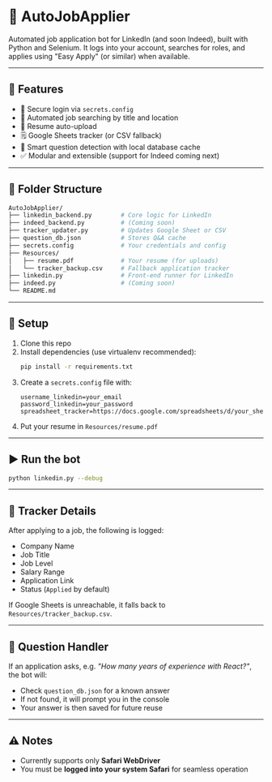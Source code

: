 # 🧠 AutoJobApplier

Automated job application bot for LinkedIn (and soon Indeed), built with Python and Selenium. It logs into your account, searches for roles, and applies using "Easy Apply" (or similar) when available.

---

## 🚀 Features

- 🔐 Secure login via `secrets.config`
- 🔎 Automated job searching by title and location
- 📌 Resume auto-upload
- 🗒️ Google Sheets tracker (or CSV fallback)
- 🧠 Smart question detection with local database cache
- ✅ Modular and extensible (support for Indeed coming next)

---

## 📁 Folder Structure

```bash
AutoJobApplier/
├── linkedin_backend.py        # Core logic for LinkedIn
├── indeed_backend.py          # (Coming soon)
├── tracker_updater.py         # Updates Google Sheet or CSV
├── question_db.json           # Stores Q&A cache
├── secrets.config             # Your credentials and config
├── Resources/
│   ├── resume.pdf             # Your resume (for uploads)
│   └── tracker_backup.csv     # Fallback application tracker
├── linkedin.py                # Front-end runner for LinkedIn
├── indeed.py                  # (Coming soon)
└── README.md
```

---

## 💪 Setup

1. Clone this repo
2. Install dependencies (use virtualenv recommended):
   ```bash
   pip install -r requirements.txt
   ```
3. Create a `secrets.config` file with:
   ```
   username_linkedin=your_email
   password_linkedin=your_password
   spreadsheet_tracker=https://docs.google.com/spreadsheets/d/your_sheet_id/edit
   ```
4. Put your resume in `Resources/resume.pdf`

---

## ▶️ Run the bot

```bash
python linkedin.py --debug
```

---

## 🧩 Tracker Details

After applying to a job, the following is logged:

- Company Name  
- Job Title  
- Job Level  
- Salary Range  
- Application Link  
- Status (`Applied` by default)

If Google Sheets is unreachable, it falls back to `Resources/tracker_backup.csv`.

---

## 🧠 Question Handler

If an application asks, e.g. _"How many years of experience with React?"_, the bot will:
- Check `question_db.json` for a known answer
- If not found, it will prompt you in the console
- Your answer is then saved for future reuse

---

## ⚠️ Notes

- Currently supports only **Safari WebDriver**
- You must be **logged into your system Safari** for seamless operation
